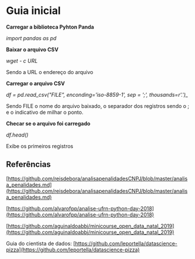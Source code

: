 # Guia inicial

**Carregar a biblioteca Pyhton Panda**

*import pandas as pd*

**Baixar o arquivo CSV**

*wget - c URL*

Sendo a URL o endereço do arquivo

**Carregar o arquivo CSV**

*df = pd.read_csv("FILE", enconding='iso-8859-1', sep = ';', thousands=r'.')_*

Sendo FILE o nome do arquivo baixado, o separador dos registros sendo o ; e o indicativo de milhar o ponto.

**Checar se o arquivo foi carregado**

*df.head()*

Exibe os primeiros registros

## Referências

[https://github.com/reisdebora/analisapenalidadesCNPJ/blob/master/analisa_penalidades.md](https://github.com/reisdebora/analisapenalidadesCNPJ/blob/master/analisa_penalidades.md)

[https://github.com/alvarofpp/analise-ufrn-python-day-2018](https://github.com/alvarofpp/analise-ufrn-python-day-2018)

[https://github.com/aguinaldoabbj/minicourse_open_data_natal_2019](https://github.com/aguinaldoabbj/minicourse_open_data_natal_2019)

Guia do cientista de dados: [https://github.com/leportella/datascience-pizza](https://github.com/leportella/datascience-pizza)